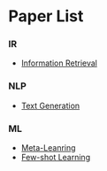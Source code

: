 # Paper List

### IR

* [Information Retrieval](./Information_Retrieval.md)

### NLP
* [Text Generation](./Text_Generation.md)

### ML

* [Meta-Leanring](./Meta_Learning.md)
* [Few-shot Learning](./FewShot_Learning.md)
